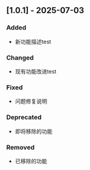 ## [1.0.1] - 2025-07-03

### Added
- 新功能描述test

### Changed
- 现有功能改进test

### Fixed
- 问题修复说明

### Deprecated
- 即将移除的功能

### Removed
- 已移除的功能